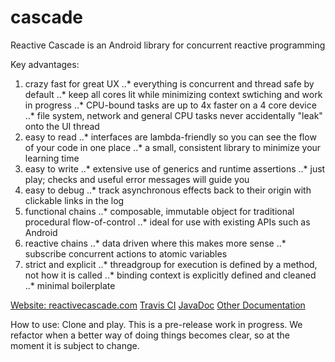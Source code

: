# cascade
Reactive Cascade is an Android library for concurrent reactive programming

Key advantages:

1. crazy fast for great UX
..* everything is concurrent and thread safe by default
..* keep all cores lit while minimizing context swtiching and work in progress
..* CPU-bound tasks are up to 4x faster on a 4 core device
..* file system, network and general CPU tasks never accidentally "leak" onto the UI thread
1. easy to read
..* interfaces are lambda-friendly so you can see the flow of your code in one place
..* a small, consistent library to minimize your learning time
1. easy to write
..* extensive use of generics and runtime assertions
..* just play; checks and useful error messages will guide you
1. easy to debug
..* track asynchronous effects back to their origin with clickable links in the log
1. functional chains
..* composable, immutable object for traditional procedural flow-of-control
..* ideal for use with existing APIs such as Android
1. reactive chains
..* data driven where this makes more sense
..* subscribe concurrent actions to atomic variables 
1. strict and explicit
..* threadgroup for execution is defined by a method, not how it is called
..* binding context is explicitly defined and cleaned
..* minimal boilerplate


[Website: reactivecascade.com](http://reactivecascade.com/)
[Travis CI](https://travis-ci.org/futurice/cascade)
[JavaDoc](http://reactivecascade.com/docs/JavaDoc/)
[Other Documentation](/docs)

How to use:
Clone and play. This is a pre-release work in progress. We refactor when a better way of doing things becomes clear, so at the moment it is subject to change. 